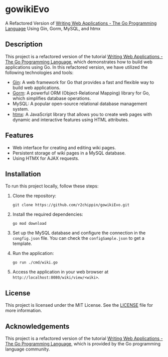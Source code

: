 # gowikiEvo

A Refactored Version of [Writing Web Applications - The Go Programming Language](https://go.dev/doc/articles/wiki/) Using Gin, Gorm, MySQL, and htmx

## Description

This project is a refactored version of the tutorial [Writing Web Applications - The Go Programming Language](https://go.dev/doc/articles/wiki/), which demonstrates how to build web applications using Go. In this refactored version, we have utilized the following technologies and tools:

- [Gin](https://github.com/gin-gonic/gin): A web framework for Go that provides a fast and flexible way to build web applications.
- [Gorm](https://github.com/go-gorm/gorm): A powerful ORM (Object-Relational Mapping) library for Go, which simplifies database operations.
- MySQL: A popular open-source relational database management system.
- [htmx](https://htmx.org/): A JavaScript library that allows you to create web pages with dynamic and interactive features using HTML attributes.

## Features

- Web interface for creating and editing wiki pages.
- Persistent storage of wiki pages in a MySQL database.
- Using HTMX for AJAX requests.

## Installation

To run this project locally, follow these steps:

1. Clone the repository:

   ```
   git clone https://github.com/r2chippin/gowikiEvo.git
   ```

2. Install the required dependencies:

   ```
   go mod download
   ```

3. Set up the MySQL database and configure the connection in the `congfig.json` file. You can check the `configSample.json` to get a template.

4. Run the application:

   ```
   go run ./cmd/wiki.go
   ```

5. Access the application in your web browser at `http://localhost:8080/wiki/view/<wiki>`.

## License

This project is licensed under the MIT License. See the [LICENSE](LICENSE) file for more information.

## Acknowledgements

This project is a refactored version of the tutorial [Writing Web Applications - The Go Programming Language](https://go.dev/doc/articles/wiki/), which is provided by the Go programming language community.
